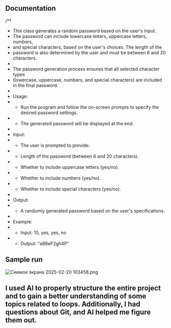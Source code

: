 ## Documentation
/**
* This class generates a random password based on the user's input.
* The password can include lowercase letters, uppercase letters, numbers,
* and special characters, based on the user's choices. The length of the
* password is also determined by the user and must be between 6 and 20 characters.
*
* The password generation process ensures that all selected character types
* (lowercase, uppercase, numbers, and special characters) are included in the final password.
*
* Usage:
* - Run the program and follow the on-screen prompts to specify the desired password settings.
* - The generated password will be displayed at the end.
*
* Input:
* - The user is prompted to provide:
*   - Length of the password (between 6 and 20 characters).
*   - Whether to include uppercase letters (yes/no).
*   - Whether to include numbers (yes/no).
*   - Whether to include special characters (yes/no).
*
* Output:
* - A randomly generated password based on the user's specifications.
*
* Example:
* - Input: 10, yes, yes, no
* - Output: "aB8eF2gh4P"


## Sample run
![Снимок экрана 2025-02-20 103458.png](../../OneDrive/%D0%98%D0%B7%D0%BE%D0%B1%D1%80%D0%B0%D0%B6%D0%B5%D0%BD%D0%B8%D1%8F/%D0%A1%D0%BD%D0%B8%D0%BC%D0%BA%D0%B8%20%D1%8D%D0%BA%D1%80%D0%B0%D0%BD%D0%B0/%D0%A1%D0%BD%D0%B8%D0%BC%D0%BE%D0%BA%20%D1%8D%D0%BA%D1%80%D0%B0%D0%BD%D0%B0%202025-02-20%20103458.png)
## I used AI to properly structure the entire project and to gain a better understanding of some topics related to loops. Additionally, I had questions about Git, and AI helped me figure them out.





